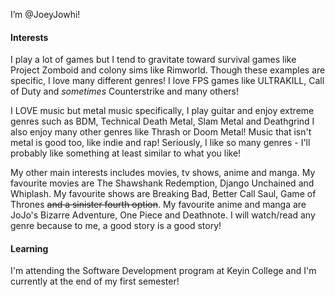 I’m @JoeyJowhi!
#### Interests
I play a lot of games but I tend to gravitate toward survival games like Project Zomboid and colony sims like Rimworld. Though these examples are specific, I love many different genres! I love FPS games like ULTRAKILL, Call of Duty and *sometimes* Counterstrike and many others!

I LOVE music but metal music specifically, I play guitar and enjoy extreme genres such as BDM, Technical Death Metal, Slam Metal and Deathgrind I also enjoy many other genres like Thrash or Doom Metal! Music that isn't metal is good too, like indie and rap! Seriously, I like so many genres - I'll probably like something at least similar to what you like!

My other main interests includes movies, tv shows, anime and manga. My favourite movies are The Shawshank Redemption, Django Unchained and Whiplash. My favourite shows are Breaking Bad, Better Call Saul, Game of Thrones ~~and a sinister fourth option~~. My favourite anime and manga are JoJo's Bizarre Adventure, One Piece and Deathnote. I will watch/read any genre because to me, a good story is a good story!

#### Learning
I'm attending the Software Development program at Keyin College and I'm currently at the end of my first semester!
